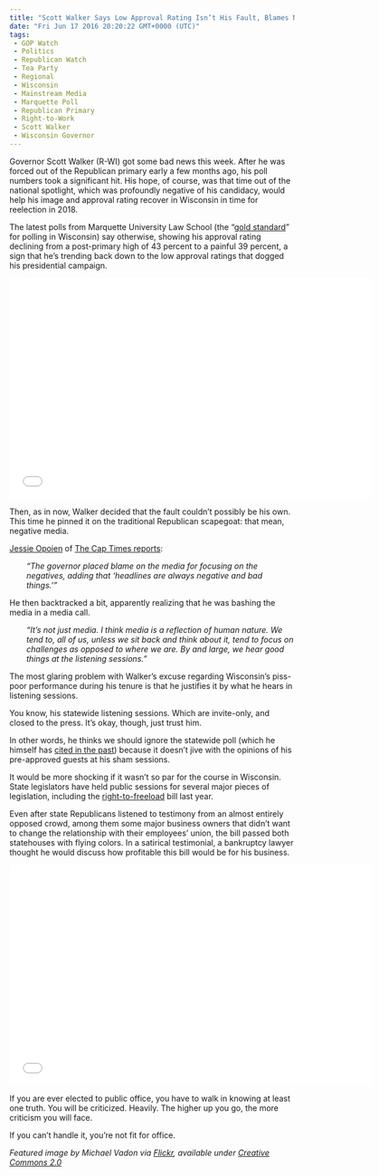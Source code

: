 ```yaml
---
title: "Scott Walker Says Low Approval Rating Isn’t His Fault, Blames Negative Media"
date: "Fri Jun 17 2016 20:20:22 GMT+0000 (UTC)"
tags: 
 - GOP Watch
 - Politics
 - Republican Watch
 - Tea Party
 - Regional
 - Wisconsin
 - Mainstream Media
 - Marquette Poll
 - Republican Primary
 - Right-to-Work
 - Scott Walker
 - Wisconsin Governor
---
```

<p>Governor Scott Walker (R-WI) got some bad news this week. After he was forced out of the Republican primary early a few months ago, his poll numbers took a significant hit. His hope, of course, was that time out of the national spotlight, which was profoundly negative of his candidacy, would help his image and approval rating recover in Wisconsin in time for reelection in 2018.</p><p><!-- Quick Adsense WordPress Plugin: http://quicksense.net/ --></p><p>The latest polls from Marquette University Law School (the &#x201C;<a href="http://www.wisn.com/politics/wisconsin-politics/Marquette-gains-notoriety-for-accurate-political-polls/17317674" onclick="__gaTracker(&apos;send&apos;, &apos;event&apos;, &apos;outbound-article&apos;, &apos;http://www.wisn.com/politics/wisconsin-politics/Marquette-gains-notoriety-for-accurate-political-polls/17317674&apos;, &apos;gold standard&apos;);">gold standard</a>&#x201D; for polling in Wisconsin) say otherwise, showing his approval rating declining from a post-primary high of 43 percent to a painful 39 percent, a sign that he&#x2019;s trending back down to the low approval ratings that dogged his presidential campaign.</p><p><span class="embed-youtube" style="text-align:center; display: block;"><iframe class="youtube-player" type="text/html" width="640" height="390" src="//www.youtube.com/embed/91lc1Z4nMlI?version=3&amp;rel=1&amp;fs=1&amp;autohide=2&amp;showsearch=0&amp;showinfo=1&amp;iv_load_policy=1&amp;wmode=transparent" allowfullscreen="true" style="border:0;"></iframe></span></p><p>Then, as in now, Walker decided that the fault couldn&#x2019;t possibly be his own. This time he pinned it on the traditional Republican scapegoat: that mean, negative media.</p><p><a href="https://host.madison.com/users/profile/jessie%20opoien/" onclick="__gaTracker(&apos;send&apos;, &apos;event&apos;, &apos;outbound-article&apos;, &apos;https://host.madison.com/users/profile/jessie%20opoien/&apos;, &apos;Jessie Opoien&apos;);">Jessie Opoien</a> of <a href="http://host.madison.com/ct/news/local/govt-and-politics/election-matters/scott-walker-says-low-poll-numbers-don-t-reflect-what/article_e47e873f-f2c3-5419-a555-b555fd42072b.html" onclick="__gaTracker(&apos;send&apos;, &apos;event&apos;, &apos;outbound-article&apos;, &apos;http://host.madison.com/ct/news/local/govt-and-politics/election-matters/scott-walker-says-low-poll-numbers-don-t-reflect-what/article_e47e873f-f2c3-5419-a555-b555fd42072b.html&apos;, &apos;The Cap Times reports&apos;);">The Cap Times reports</a>:</p><p style="padding-left: 30px;"><em>&#x201C;The governor placed blame on the media for focusing on the negatives, adding that &#x2018;headlines are always negative and bad things.&apos;&#x201D;</em></p><p>He then backtracked a bit, apparently realizing that he was bashing the media in a media call.</p><p style="padding-left: 30px;"><em>&#x201C;It&#x2019;s not just media. I think media is a reflection of human nature. We tend to, all of us, unless we sit back and think about it, tend to focus on challenges as opposed to where we are. By and large, we hear good things at the listening sessions.&#x201D;</em></p><p>The most glaring problem with Walker&#x2019;s excuse regarding Wisconsin&#x2019;s piss-poor performance during his tenure is that he justifies it by what he hears in listening sessions.</p><p><!-- Quick Adsense WordPress Plugin: http://quicksense.net/ --></p><p>You know, his statewide listening sessions. Which are invite-only, and closed to the press. It&#x2019;s okay, though, just trust him.</p><p>In other words, he thinks we should ignore the statewide poll (which he himself has <a href="http://www.politifact.com/wisconsin/statements/2014/apr/06/scott-walker/scott-walker-says-recent-wisconsin-poll-shows-70-a/" onclick="__gaTracker(&apos;send&apos;, &apos;event&apos;, &apos;outbound-article&apos;, &apos;http://www.politifact.com/wisconsin/statements/2014/apr/06/scott-walker/scott-walker-says-recent-wisconsin-poll-shows-70-a/&apos;, &apos;cited in the past&apos;);">cited in the past</a>) because it doesn&#x2019;t jive with the opinions of his pre-approved guests at his sham sessions.</p><p>It would be more shocking if it wasn&#x2019;t so par for the course in Wisconsin. State legislators have held public sessions for several major pieces of legislation, including the <a href="http://www.jsonline.com/news/statepolitics/scott-walker-signs-right-to-work-bill-b99457819z1-295609181.html" onclick="__gaTracker(&apos;send&apos;, &apos;event&apos;, &apos;outbound-article&apos;, &apos;http://www.jsonline.com/news/statepolitics/scott-walker-signs-right-to-work-bill-b99457819z1-295609181.html&apos;, &apos;right-to-freeload&apos;);">right-to-freeload</a> bill last year.</p><p>Even after state Republicans listened to testimony from an almost entirely opposed crowd, among them some major business owners that didn&#x2019;t want to change the relationship with their employees&#x2019; union, the bill passed both statehouses with flying colors. In a satirical testimonial, a bankruptcy lawyer thought he would discuss how profitable this bill would be for his business.</p><p><span class="embed-youtube" style="text-align:center; display: block;"><iframe class="youtube-player" type="text/html" width="640" height="390" src="//www.youtube.com/embed/WwnwXFhKObI?version=3&amp;rel=1&amp;fs=1&amp;autohide=2&amp;showsearch=0&amp;showinfo=1&amp;iv_load_policy=1&amp;wmode=transparent" allowfullscreen="true" style="border:0;"></iframe></span></p><p>If you are ever elected to public office, you have to walk in knowing at least one truth. You will be criticized. Heavily. The higher up you go, the more criticism you will face.</p><p>If you can&#x2019;t handle it, you&#x2019;re not fit for office.</p><p><em>Featured image by Michael Vadon via <a href="https://www.flickr.com/photos/80038275@N00/17197049322/in/photolist-scDnCo-scPitV-scJVzD-kQ9M68-rfNpqf-fF1uRn-rVmpnT-rVeXfW-8NQC5W-rfNmp5-sauSxG-kQ9GHR-saw7Es-q6k3ye-aGo9Sk-rg1m38-pEmdrP-u9yfVG-atG2bW-bXY3kh-pD8KG3-c9yYij-9iYtTy-gphz7K-gphmJ1-mDdNpR-oSbhUF-rxTcao-jNn5BB-uWAkAu-uErPXm-qfiftf-c6RSkq-gpgJ7b-weXy9x-gphxKr-c6RKZY-gph2gn-vX22TK-c9yPrL-pDn5NT-uXiKS2-u1biRv-wewmr8-pkPJhM-gphfEh-9mdBdz-9jKvTi-paCfbP-c6RM9Y" onclick="__gaTracker(&apos;send&apos;, &apos;event&apos;, &apos;outbound-article&apos;, &apos;https://www.flickr.com/photos/80038275@N00/17197049322/in/photolist-scDnCo-scPitV-scJVzD-kQ9M68-rfNpqf-fF1uRn-rVmpnT-rVeXfW-8NQC5W-rfNmp5-sauSxG-kQ9GHR-saw7Es-q6k3ye-aGo9Sk-rg1m38-pEmdrP-u9yfVG-atG2bW-bXY3kh-pD8KG3-c9yYij-9iYtTy-gphz7K-gphmJ1-mDdNpR-oSbhUF-rxTcao-jNn5BB-uWAkAu-uErPXm-qfiftf-c6RSkq-gpgJ7b-weXy9x-gphxKr-c6RKZY-gph2gn-vX22TK-c9yPrL-pDn5NT-uXiKS2-u1biRv-wewmr8-pkPJhM-gphfEh-9mdBdz-9jKvTi-paCfbP-c6RM9Y&apos;, &apos;Flickr&apos;);">Flickr</a>, available under <a href="https://creativecommons.org/licenses/by/2.0/" onclick="__gaTracker(&apos;send&apos;, &apos;event&apos;, &apos;outbound-article&apos;, &apos;https://creativecommons.org/licenses/by/2.0/&apos;, &apos;Creative Commons 2.0&apos;);">Creative Commons 2.0</a></em></p><div style="font-size:0px;height:0px;line-height:0px;margin:0;padding:0;clear:both"></div>